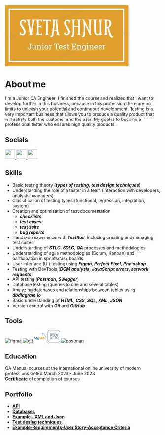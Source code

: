 ![logo](img/4.JPG)

# **About me**
I'm a Junior QA Engineer, I finished the course and realized that I want to develop further in this business, because in this profession there are no limits to unleash your potential and continuous development. Testing is a very important business that allows you to produce a quality product that will satisfy both the customer and the user. My goal is to become a professional tester who ensures high quality products.

## **Socials**

<p align="left"> <a href="https://www.github.com/SvetaShnur" target="_blank" rel="noreferrer"> <picture> <source media="(prefers-color-scheme: dark)" srcset="https://raw.githubusercontent.com/danielcranney/readme-generator/main/public/icons/socials/github-dark.svg" /> <source media="(prefers-color-scheme: light)" srcset="https://raw.githubusercontent.com/danielcranney/readme-generator/main/public/icons/socials/github.svg" /> <img src="https://raw.githubusercontent.com/danielcranney/readme-generator/main/public/icons/socials/github.svg" width="32" height="32" /> </picture> </a> <a href="http://www.instagram.com/svetochhek/profilecard/?igsh=MWw3ODdwZjljaDVuaA==" target="_blank" rel="noreferrer"> <picture> <source media="(prefers-color-scheme: dark)" srcset="https://raw.githubusercontent.com/danielcranney/readme-generator/main/public/icons/socials/instagram-dark.svg" /> <source media="(prefers-color-scheme: light)" srcset="https://raw.githubusercontent.com/danielcranney/readme-generator/main/public/icons/socials/instagram.svg" /> <img src="https://raw.githubusercontent.com/danielcranney/readme-generator/main/public/icons/socials/instagram.svg" width="32" height="32" /> </picture> </a> <a href="https://www.linkedin.com/in/svetlana-shnur-a87598285" target="_blank" rel="noreferrer"> <picture> <source media="(prefers-color-scheme: dark)" srcset="https://raw.githubusercontent.com/danielcranney/readme-generator/main/public/icons/socials/linkedin-dark.svg" /> <source media="(prefers-color-scheme: light)" srcset="https://raw.githubusercontent.com/danielcranney/readme-generator/main/public/icons/socials/linkedin.svg" /> <img src="https://raw.githubusercontent.com/danielcranney/readme-generator/main/public/icons/socials/linkedin.svg" width="32" height="32" /> </picture> </a></p>

## **Skills**

* Basic testing theory (***types of testing***, ***test design techniques***)
* Understanding the role of a tester in a team (interaction with developers, analysts, managers)
* Classification of testing types (functional, regression, integration, system)
* Creation and optimization of test documentation
  * ***checklists*** 
  * ***test cases***
  * ***test suite*** 
  * ***bug reports***
* Hands-on experience with ***TestRail***, including creating and managing test suites
* Understanding of ***STLC***, ***SDLC***, ***QA*** processes and methodologies
* Understanding of agile methodologies (Scrum, Kanban) and participation in sprints/task boards
* User interface (UI) testing using ***Figma***, ***Perfect Pixel***, ***Photoshop***
* Testing with DevTools (***DOM analysis***, ***JavaScript errors***, ***network requests***)
* API testing (***Postman***, ***Swagger***)
* Database testing (queries to one and several tables)
* Analyzing databases and relationships between tables using ***dbdiagram.io***
* Basic understanding of ***HTML***, ***CSS***, ***SQL***, ***XML***, ***JSON***
* Version control with ***Git*** and ***GitHub***

## **Tools**

<p align="left"> <a href="https://www.figma.com/" target="_blank" rel="noreferrer"> <img src="https://www.vectorlogo.zone/logos/figma/figma-icon.svg" alt="figma" width="40" height="40"/> </a> <a href="https://git-scm.com/" target="_blank" rel="noreferrer"> <img src="https://www.vectorlogo.zone/logos/git-scm/git-scm-icon.svg" alt="git" width="40" height="40"/> </a> <a href="https://www.mysql.com/" target="_blank" rel="noreferrer"> <img src="https://raw.githubusercontent.com/devicons/devicon/master/icons/mysql/mysql-original-wordmark.svg" alt="mysql" width="40" height="40"/> </a> <a href="https://www.photoshop.com/en" target="_blank" rel="noreferrer"> <img src="https://raw.githubusercontent.com/devicons/devicon/master/icons/photoshop/photoshop-line.svg" alt="photoshop" width="40" height="40"/> </a> <a href="https://postman.com" target="_blank" rel="noreferrer"> <img src="https://www.vectorlogo.zone/logos/getpostman/getpostman-icon.svg" alt="postman" width="40" height="40"/> </a> </p>
  
## **Education**

QA Manual courses at the international online university of modern professions GetEd
March 2023 - June 2023  
[**Certificate**](https://drive.google.com/drive/folders/1BjeZq-eiy8i_-Pk8-D5tBWOchdBF2lq3?usp=drive_link) of completion of courses

## **Portfolio**

* [**API**](https://github.com/SvetaShnur/Portfolio/tree/main/API)
* [**Databases**](https://github.com/SvetaShnur/Portfolio/tree/main/Databases)
* [**Example - XML and Json**](https://github.com/SvetaShnur/Portfolio/tree/main/Example%20-%20XML%20%D1%82%D0%B0%20JSON)
* [**Test desing techniques**](https://github.com/SvetaShnur/Portfolio/tree/main/Test%20design%20techniques)
* [**Example-Requirements-User Story-Acceptance Criteria**](https://github.com/SvetaShnur/Portfolio/blob/main/Example%20-%20Requirements%20-%20User%20Story%20-%20Acceptance%20Criteria.docx)
